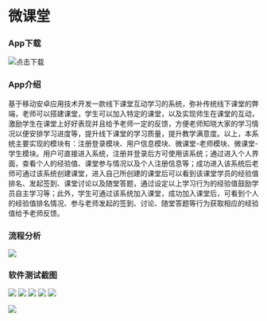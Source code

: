 # 微课堂
### App下载
![点击下载](https://github.com/DreamYHD/WClass/blob/master/wclass.apk/download)

### App介绍
基于移动安卓应用技术开发一款线下课堂互动学习的系统，弥补传统线下课堂的弊端，老师可以搭建课堂，学生可以加入特定的课堂，以及实现师生在课堂的互动，激励学生在课堂上好好表现并且给予老师一定的反馈，方便老师知晓大家的学习情况以便安排学习进度等，提升线下课堂的学习质量，提升教学满意度。以上，本系统主要实现的模块有：注册登录模块、用户信息模块、微课堂-老师模块、微课堂-学生模块。用户可直接进入系统，注册并登录后方可使用该系统；通过进入个人界面，查看个人的经验值、课堂参与情况以及个人注册信息等；成功进入该系统后老师可通过该系统创建课堂，进入自己所创建的课堂后可以看到该课堂学员的经验值排名、发起签到、课堂讨论以及随堂答题，通过设定以上学习行为的经验值鼓励学员自主学习等；此外，学生可通过该系统加入课堂，成功加入课堂后，可看到个人的经验值排名情况、参与老师发起的签到、讨论、随堂答题等行为获取相应的经验值给予老师反馈。
### 流程分析

![](http://onf44qqgp.bkt.clouddn.com/18-6-12/882309.jpg)

### 软件测试截图
![](http://onf44qqgp.bkt.clouddn.com/18-6-12/90662730.jpg)
![](http://onf44qqgp.bkt.clouddn.com/18-6-12/12482145.jpg)
![](http://onf44qqgp.bkt.clouddn.com/18-6-12/6797402.jpg)
![](http://onf44qqgp.bkt.clouddn.com/18-6-12/783824.jpg)
![](http://onf44qqgp.bkt.clouddn.com/18-6-12/51835667.jpg)

![](http://onf44qqgp.bkt.clouddn.com/18-6-12/18685773.jpg)
